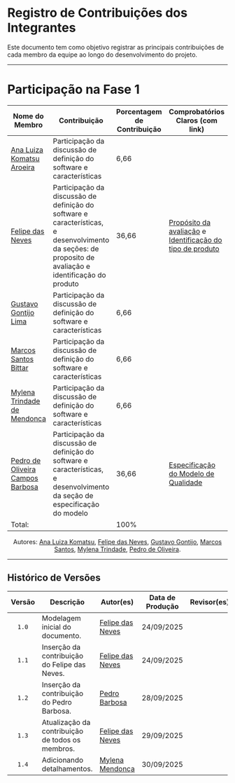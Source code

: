 # Registro de Contribuições dos Integrantes 

Este documento tem como objetivo registrar as principais contribuições de cada membro da equipe ao longo do desenvolvimento do projeto. 

--- 

# Participação na Fase 1

| Nome do Membro | Contribuição | Porcentagem de Contribuição | Comprobatórios Claros (com link) |
|----------------|--------------|----------------------------------------------|-----------------------------------|
| [Ana Luiza Komatsu Aroeira](https://github.com/luluaroeira) | Participação da discussão de definição do software e características | 6,66 | []() |
| [Felipe das Neves](https://github.com/FelipeFreire-gf) | Participação da discussão de definição do software e características, e desenvolvimento da seções: de proposito de avaliação e identificação do produto | 36,66 | [Propósito da avaliação](https://fcte-qualidade-de-software-1.github.io/2025-2_T02_CAROL-SHAW/#/fase1/propositoDeAvaliacao) e [Identificação do tipo de produto](https://fcte-qualidade-de-software-1.github.io/2025-2_T02_CAROL-SHAW/#/fase1/propositoDeAvaliacao)  |
| [Gustavo Gontijo Lima](https://github.com/gabriel-lima258) | Participação da discussão de definição do software e características | 6,66 | []() |
| [Marcos Santos Bittar](https://github.com/leozinlima) | Participação da discussão de definição do software e características | 6,66 | []() |
| [Mylena Trindade de Mendonca](https://github.com/MateuSansete)| Participação da discussão de definição do software e características | 6,66 | []() |
| [Pedro de Oliveira Campos Barbosa](https://github.com/pfc15) | Participação da discussão de definição do software e características, e desenvolvimento da seção de especificação do modelo | 36,66 | [Especificação do Modelo de Qualidade](https://fcte-qualidade-de-software-1.github.io/2025-2_T02_CAROL-SHAW/#/fase1/propositoDeAvaliacao?id=especifica%c3%a7%c3%a3o-do-modelo-de-qualidade) |
| Total: | | 100% | []() |

<div align="center"> 
<p>Autores:
  <a href="https://github.com/luluaroeira">Ana Luiza Komatsu</a>,
  <a href="https://github.com/FelipeFreire-gf">Felipe das Neves</a>,
  <a href="https://github.com/gabriel-lima258">Gustavo Gontijo</a>,
  <a href="https://github.com/leozinlima">Marcos Santos</a>,
  <a href="https://github.com/MateuSansete">Mylena Trindade</a>,
  <a href="https://github.com/pfc15">Pedro de Oliveira</a>.
</p>
</div>

---

## Histórico de Versões

| Versão | Descrição | Autor(es) | Data de Produção | Revisor(es) | Data de Revisão | Incremento do Revisor |
| :----: | --------- | --------- | :--------------: | ----------- | :-------------: | :-------------------: |
| `1.0` | Modelagem inicial do documento. | [Felipe das Neves](https://github.com/FelipeFreire-gf) | 24/09/2025 | | | |
| `1.1` | Inserção da contribuição do Felipe das Neves. | [Felipe das Neves](https://github.com/FelipeFreire-gf) | 24/09/2025 | | | |
| `1.2` | Inserção da contribuição do Pedro Barbosa. | [Pedro Barbosa](https://github.com/pedrobarbosaocb) | 28/09/2025 | | | |
| `1.3` | Atualização da contribuição de todos os membros. | [Felipe das Neves](https://github.com/pedrobarbosaocb) | 29/09/2025 | | | |
| `1.4` | Adicionando detalhamentos. | [Mylena Mendonça](https://github.com/MylenaTrindade) | 30/09/2025 | | | |
